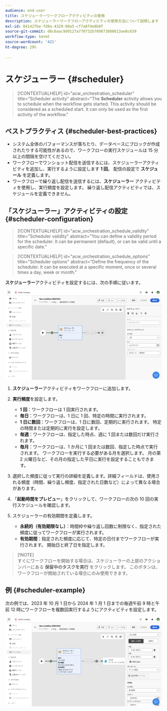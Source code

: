 ```yaml
---
audience: end-user
title: スケジューラーワークフローアクティビティの使用
description: スケジューラーワークフローアクティビティの使用方法について説明します
exl-id: 84142fbe-fd8a-4329-88a5-cf7a8f4e8b8f
source-git-commit: d6c6aac9d9127a770732b709873008613ae8c639
workflow-type: tm+mt
source-wordcount: '421'
ht-degree: 29%

---
```


# スケジューラー {#scheduler}

>[!CONTEXTUALHELP]
>id="acw_orchestration_scheduler"
>title="Scheduler activity"
>abstract="The **Scheduler** activity allows you to schedule when the workflow gets started. This activity should be considered as a scheduled start. It can only be used as the first activity of the workflow."

## ベストプラクティス {#scheduler-best-practices}

* システム全体のパフォーマンスが落ちたり、データベースにブロックが作成されたりする可能性があるので、ワークフローの実行スケジュールは 15 分以上の間隔を空けてください。
* ワークフローでワンショット配信を送信するには、スケジューラーアクティビティを追加し、実行するように設定します **1 回**。 配信の設定で **スケジュール** を定義します。
* ワークフローで繰り返し配信を送信するには、**スケジューラー** アクティビティを使用し、実行頻度を設定します。 繰り返し配信アクティビティでは、スケジュールを定義できません。

## 「スケジューラー」アクティビティの設定 {#scheduler-configuration}

>[!CONTEXTUALHELP]
>id="acw_orchestration_schedule_validity"
>title="Scheduler validity"
>abstract="You can define a validity period for the scheduler. It can be permanent (default), or can be valid until a specific date."

>[!CONTEXTUALHELP]
>id="acw_orchestration_schedule_options"
>title="Scheduler options"
>abstract="Define the frequency of the scheduler. It can be executed at a specific moment, once or several times a day, week or month."

**スケジューラー**&#x200B;アクティビティを設定するには、次の手順に従います。

![ スケジューラーアクティビティ設定インターフェイス ](../assets/workflow-scheduler.png)

1. **スケジューラー**&#x200B;アクティビティをワークフローに追加します。

1. **実行頻度**&#x200B;を設定します。

   * **1 回**：ワークフローは 1 回実行されます。
   * **毎日**：ワークフローは、1 日に 1 回、特定の時間に実行されます。
   * **1 日に数回**：ワークフローは、1 日に数回、定期的に実行されます。 特定の時間または定期的に実行を設定します。
   * **毎週**：ワークフローは、指定した時点、週に 1 回または数回だけ実行されます。
   * **毎月**：ワークフローは、1 か月に 1 回または数回、指定した時点で実行されます。 ワークフローを実行する必要がある月を選択します。 月の第 2 火曜日など、その月の指定した平日に実行を設定することもできます。

1. 選択した頻度に従って実行の詳細を定義します。詳細フィールドは、使用される頻度（時間、繰り返し頻度、指定された日数など）によって異なる場合があります。

1. 「**起動時間をプレビュー**」をクリックして、ワークフローの次の 10 回の実行スケジュールを確認します。

1. スケジューラーの有効期間を定義します。

   * **永続的（有効期限なし）**：時間枠や繰り返し回数に制限なく、指定された頻度に従ってワークフローが実行されます。
   * **有効期間**：指定された頻度に応じて、特定の日付までワークフローが実行されます。 開始日と終了日を指定します。

>[!NOTE]\
すぐにワークフローを開始する場合は、スケジューラーの上部のアクションバーにある **保留中のタスクを実行** をクリックします。 このボタンは、ワークフローが開始されている場合にのみ使用できます。

## 例 {#scheduler-example}

次の例では、2023 年 10 月 1 日から 2024 年 1 月 1 日までの毎週午前 9 時と午前 12 時にワークフローを複数回実行するようにアクティビティを設定します。

![ スケジューラーアクティビティの設定例 ](../assets/workflow-scheduler2.png)